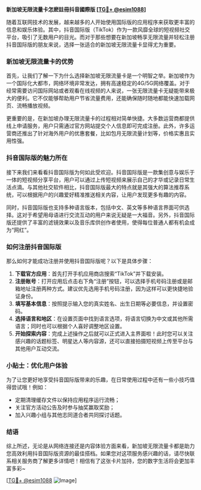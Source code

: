 **新加坡无限流量卡怎麽註冊抖音國際版 [[TG💪+ @esim1088](https://t.me/s/esim1088)]**

随着互联网技术的发展，越来越多的人开始使用国际版的应用程序来获取更丰富的信息和娱乐体验。其中，抖音国际版（TikTok）作为一款风靡全球的短视频社交平台，吸引了无数用户的目光。而对于那些想要在新加坡畅享无限流量并轻松注册抖音国际版的朋友来说，选择一张适合的新加坡无限流量卡显得尤为重要。

### 新加坡无限流量卡的优势

首先，让我们了解一下为什么选择新加坡无限流量卡是一个明智之举。新加坡作为一个国际化大都市，网络环境非常发达，拥有高速稳定的4G/5G网络覆盖。对于经常需要访问国际网站或者观看在线视频的人来说，一张无限流量卡无疑能带来极大的便利。它不仅能够帮助用户节省流量费用，还能确保随时随地都能快速加载网页、流畅播放视频。

更重要的是，在新加坡办理无限流量卡的过程相对简单快捷。大多数运营商都提供线上申请服务，用户只需通过官方网站提交个人信息即可完成注册。此外，许多运营商还推出了针对海外用户的优惠套餐，比如包月无限流量计划等，价格实惠且实用性强。

### 抖音国际版的魅力所在

接下来我们来看看抖音国际版为何如此受欢迎。抖音国际版是一款集创意与娱乐于一体的短视频分享平台，用户可以通过上传短视频来展示自己的才华或记录日常生活点滴。与其他社交软件相比，抖音国际版最大的特点就是其强大的算法推荐系统，可以根据用户的兴趣爱好精准推送相关内容，让用户发现更多有趣的内容。

同时，抖音国际版也支持多种语言版本，包括中文、英文等多种语言界面可供选择。这对于希望用母语进行交流互动的用户来说无疑是一大福音。另外，抖音国际版还提供了丰富的滤镜效果以及音乐库供创作者使用，使得每位普通人都有机会成为“网红”。

### 如何注册抖音国际版

那么如何才能成功注册并使用抖音国际版呢？以下是具体步骤：

1. **下载官方应用**：首先打开手机应用商店搜索“TikTok”并下载安装。
2. **注册账号**：打开应用后点击右下角“注册”按钮，可以选择手机号码注册或是邮箱地址注册两种方式。建议优先选用手机号码注册，因为这样可以更快捷地验证身份。
3. **填写基本信息**：按照提示输入您的真实姓名、出生日期等必要信息，并设置密码。
4. **选择语言和地区**：在设置页面中找到语言选项，将语言切换为中文或其他所需语言；同时也可以根据个人喜好调整地区设置。
5. **开始探索内容**：完成上述操作之后就可以正式进入主界面啦！此时您可以关注感兴趣的话题标签、明星达人等内容源，还可以直接拍摄短视频上传至平台与其他用户互动交流。

### 小贴士：优化用户体验

为了让您更好地享受抖音国际版带来的乐趣，在日常使用过程中还有一些小技巧值得尝试哦！例如：
- 定期清理缓存文件以保持应用程序运行流畅；
- 关注官方活动公告及时参与抽奖赢取奖励；
- 加入兴趣小组与其他志同道合者共同探讨话题。

### 结语

综上所述，无论是从网络连接还是内容体验方面来看，新加坡无限流量卡都是助力您高效利用抖音国际版资源的最佳搭档。如果您对这项服务感兴趣的话，请尽快联系相关服务商了解更多详情吧！相信有了这张卡片加持，您的数字生活将会更加丰富多彩~

[[TG💪+ @esim1088](https://t.me/s/esim1088) ![Image](https://i.postimg.cc/4NQfJmqS/Snipaste-2025-05-13-00-14-12.png)]